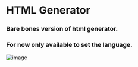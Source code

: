 # HTML Generator
 
### Bare bones version of html generator. 
### For now only available to set the language.
 
![image](https://user-images.githubusercontent.com/22669597/116813100-cd9da880-ab5a-11eb-828d-a7ea667a9df9.png)
